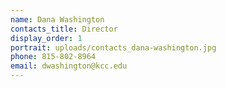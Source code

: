 ```yaml
---
name: Dana Washington
contacts_title: Director
display_order: 1
portrait: uploads/contacts_dana-washington.jpg
phone: 815-802-8964
email: dwashington@kcc.edu
---
```

